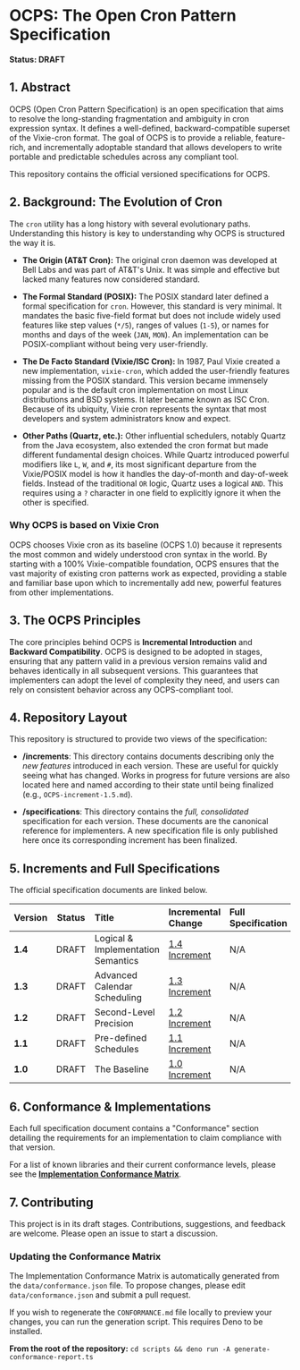# OCPS: The Open Cron Pattern Specification

**Status: DRAFT**

## 1. Abstract

OCPS (Open Cron Pattern Specification) is an open specification that aims to resolve the long-standing fragmentation and ambiguity in cron expression syntax. It defines a well-defined, backward-compatible superset of the Vixie-cron format. The goal of OCPS is to provide a reliable, feature-rich, and incrementally adoptable standard that allows developers to write portable and predictable schedules across any compliant tool.

This repository contains the official versioned specifications for OCPS.

## 2. Background: The Evolution of Cron

The `cron` utility has a long history with several evolutionary paths. Understanding this history is key to understanding why OCPS is structured the way it is.

* **The Origin (AT&T Cron):** The original cron daemon was developed at Bell Labs and was part of AT&T's Unix. It was simple and effective but lacked many features now considered standard.

* **The Formal Standard (POSIX):** The POSIX standard later defined a formal specification for `cron`. However, this standard is very minimal. It mandates the basic five-field format but does not include widely used features like step values (`*/5`), ranges of values (`1-5`), or names for months and days of the week (`JAN`, `MON`). An implementation can be POSIX-compliant without being very user-friendly.

* **The De Facto Standard (Vixie/ISC Cron):** In 1987, Paul Vixie created a new implementation, `vixie-cron`, which added the user-friendly features missing from the POSIX standard. This version became immensely popular and is the default cron implementation on most Linux distributions and BSD systems. It later became known as ISC Cron. Because of its ubiquity, Vixie cron represents the syntax that most developers and system administrators know and expect.

* **Other Paths (Quartz, etc.):** Other influential schedulers, notably Quartz from the Java ecosystem, also extended the cron format but made different fundamental design choices. While Quartz introduced powerful modifiers like `L`, `W`, and `#`, its most significant departure from the Vixie/POSIX model is how it handles the day-of-month and day-of-week fields. Instead of the traditional `OR` logic, Quartz uses a logical `AND`. This requires using a `?` character in one field to explicitly ignore it when the other is specified.

### Why OCPS is based on Vixie Cron

OCPS chooses Vixie cron as its baseline (OCPS 1.0) because it represents the most common and widely understood cron syntax in the world. By starting with a 100% Vixie-compatible foundation, OCPS ensures that the vast majority of existing cron patterns work as expected, providing a stable and familiar base upon which to incrementally add new, powerful features from other implementations.

## 3. The OCPS Principles

The core principles behind OCPS is **Incremental Introduction** and **Backward Compatibility**. OCPS is designed to be adopted in stages, ensuring that any pattern valid in a previous version remains valid and behaves identically in all subsequent versions. This guarantees that implementers can adopt the level of complexity they need, and users can rely on consistent behavior across any OCPS-compliant tool.

## 4. Repository Layout

This repository is structured to provide two views of the specification:

* **/increments**: This directory contains documents describing only the *new features* introduced in each version. These are useful for quickly seeing what has changed. Works in progress for future versions are also located here and named according to their state until being finalized (e.g., `OCPS-increment-1.5.md`).

* **/specifications**: This directory contains the *full, consolidated* specification for each version. These documents are the canonical reference for implementers. A new specification file is only published here once its corresponding increment has been finalized.

## 5. Increments and Full Specifications

The official specification documents are linked below.

| Version | Status | Title | Incremental Change | Full Specification |
| :--- | :---: | :--- | :--- | :--- |
| **1.4** | DRAFT | Logical & Implementation Semantics | [1.4 Increment](./increments/OCPS-increment-1.4.md) | N/A |
| **1.3** | DRAFT | Advanced Calendar Scheduling | [1.3 Increment](./increments/OCPS-increment-1.3.md) | N/A |
| **1.2** | DRAFT | Second-Level Precision | [1.2 Increment](./increments/OCPS-increment-1.2.md) | N/A |
| **1.1** | DRAFT | Pre-defined Schedules | [1.1 Increment](./increments/OCPS-increment-1.1.md) | N/A |
| **1.0** | DRAFT | The Baseline | [1.0 Increment](./increments/OCPS-increment-1.0.md) | N/A |

## 6. Conformance & Implementations

Each full specification document contains a "Conformance" section detailing the requirements for an implementation to claim compliance with that version.

For a list of known libraries and their current conformance levels, please see the **[Implementation Conformance Matrix](./CONFORMANCE.md)**.

## 7. Contributing

This project is in its draft stages. Contributions, suggestions, and feedback are welcome. Please open an issue to start a discussion.

### Updating the Conformance Matrix
The Implementation Conformance Matrix is automatically generated from the `data/conformance.json` file. To propose changes, please edit `data/conformance.json` and submit a pull request.

If you wish to regenerate the `CONFORMANCE.md` file locally to preview your changes, you can run the generation script. This requires Deno to be installed.

**From the root of the repository:**
`cd scripts && deno run -A generate-conformance-report.ts`
